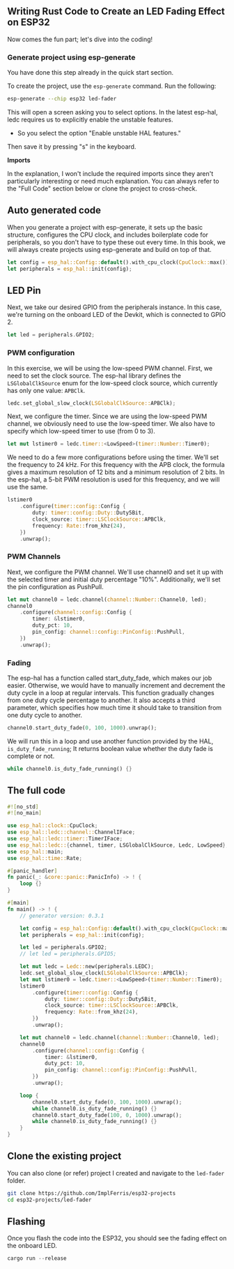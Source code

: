 ## Writing Rust Code to Create an LED Fading Effect on ESP32

Now comes the fun part; let's dive into the coding!

### Generate project using esp-generate

You have done this step already in the quick start section. 

To create the project, use the `esp-generate` command. Run the following:

```sh
esp-generate --chip esp32 led-fader
```

This will open a screen asking you to select options.  In the latest esp-hal, ledc requires us to explicitly enable the unstable features. 

- So you select the option "Enable unstable HAL features."

Then save it by pressing "s" in the keyboard.


<div class="alert-box alert-box-info">
    <span class="icon"><i class="fa fa-info"></i></span>
    <div class="alert-content">
        <b class="alert-title">Imports</b>
            <p>In the explanation, I won't include the required imports since they aren't particularly interesting or need much explanation. You can always refer to the "Full Code" section below or clone the project to cross-check.</p>
    </div>
</div>


## Auto generated code

When you generate a project with esp-generate, it sets up the basic structure, configures the CPU clock, and includes boilerplate code for peripherals, so you don't have to type these out every time. In this book, we will always create projects using esp-generate and build on top of that.

```rust
let config = esp_hal::Config::default().with_cpu_clock(CpuClock::max());
let peripherals = esp_hal::init(config);
```

## LED Pin

Next, we take our desired GPIO from the peripherals instance. In this case, we're turning on the onboard LED of the Devkit, which is connected to GPIO 2.

```rust
let led = peripherals.GPIO2;
```

### PWM configuration
In this exercise, we will be using the low-speed PWM channel. First, we need to set the clock source. The esp-hal library defines the `LSGlobalClkSource` enum for the low-speed clock source, which currently has only one value: `APBClk`.

```rust
ledc.set_global_slow_clock(LSGlobalClkSource::APBClk);
```

Next, we configure the timer. Since we are using the low-speed PWM channel, we obviously need to use the low-speed timer. We also have to specify which low-speed timer to use (from 0 to 3).

```rust
let mut lstimer0 = ledc.timer::<LowSpeed>(timer::Number::Timer0);
```

We need to do a few more configurations before using the timer. We'll set the frequency to 24 kHz. For this frequency with the APB clock, the formula gives a maximum resolution of 12 bits and a minimum resolution of 2 bits. In the esp-hal, a 5-bit PWM resolution is used for this frequency, and we will use the same.

```rust
lstimer0
    .configure(timer::config::Config {
        duty: timer::config::Duty::Duty5Bit,
        clock_source: timer::LSClockSource::APBClk,
        frequency: Rate::from_khz(24),
    })
    .unwrap();
```
 
### PWM Channels

Next, we configure the PWM channel. We'll use channel0 and set it up with the selected timer and initial duty percentage "10%". Additionally, we'll set the pin configuration as PushPull.

```rust
let mut channel0 = ledc.channel(channel::Number::Channel0, led);
channel0
    .configure(channel::config::Config {
        timer: &lstimer0,
        duty_pct: 10,
        pin_config: channel::config::PinConfig::PushPull,
    })
    .unwrap();
```

### Fading 

The esp-hal has a function called start_duty_fade, which makes our job easier. Otherwise, we would have to manually increment and decrement the duty cycle in a loop at regular intervals. This function gradually changes from one duty cycle percentage to another. It also accepts a third parameter, which specifies how much time it should take to transition from one duty cycle to another.

```rust
channel0.start_duty_fade(0, 100, 1000).unwrap();
```

We will run this in a loop and use another function provided by the HAL, `is_duty_fade_running`; It returns boolean value whether the duty fade is complete or not.

```rust
while channel0.is_duty_fade_running() {}
```

## The full code

```rust
#![no_std]
#![no_main]

use esp_hal::clock::CpuClock;
use esp_hal::ledc::channel::ChannelIFace;
use esp_hal::ledc::timer::TimerIFace;
use esp_hal::ledc::{channel, timer, LSGlobalClkSource, Ledc, LowSpeed};
use esp_hal::main;
use esp_hal::time::Rate;

#[panic_handler]
fn panic(_: &core::panic::PanicInfo) -> ! {
    loop {}
}

#[main]
fn main() -> ! {
    // generator version: 0.3.1

    let config = esp_hal::Config::default().with_cpu_clock(CpuClock::max());
    let peripherals = esp_hal::init(config);

    let led = peripherals.GPIO2;
    // let led = peripherals.GPIO5;

    let mut ledc = Ledc::new(peripherals.LEDC);
    ledc.set_global_slow_clock(LSGlobalClkSource::APBClk);
    let mut lstimer0 = ledc.timer::<LowSpeed>(timer::Number::Timer0);
    lstimer0
        .configure(timer::config::Config {
            duty: timer::config::Duty::Duty5Bit,
            clock_source: timer::LSClockSource::APBClk,
            frequency: Rate::from_khz(24),
        })
        .unwrap();

    let mut channel0 = ledc.channel(channel::Number::Channel0, led);
    channel0
        .configure(channel::config::Config {
            timer: &lstimer0,
            duty_pct: 10,
            pin_config: channel::config::PinConfig::PushPull,
        })
        .unwrap();

    loop {
        channel0.start_duty_fade(0, 100, 1000).unwrap();
        while channel0.is_duty_fade_running() {}
        channel0.start_duty_fade(100, 0, 1000).unwrap();
        while channel0.is_duty_fade_running() {}
    }
}

```


## Clone the existing project
You can also clone (or refer) project I created and navigate to the `led-fader` folder.

```sh
git clone https://github.com/ImplFerris/esp32-projects
cd esp32-projects/led-fader
```

## Flashing
Once you flash the code into the ESP32, you should see the fading effect on the onboard LED.

```rust
cargo run --release
```
